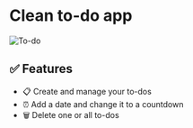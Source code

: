 # Clean to-do app

![To-do]([https://github.com/ffreydl/Redflag-scanner/blob/main/assets/img/preview.png?raw=true](https://github.com/josua-clp/josua-clp.github.io/blob/main/img/Bildschirmfoto%202024-03-06%20um%2012.45.32.png))

## ✅ Features

- 📋 Create and manage your to-dos
- ⏰ Add a date and change it to a countdown
- 🗑️ Delete one or all to-dos

